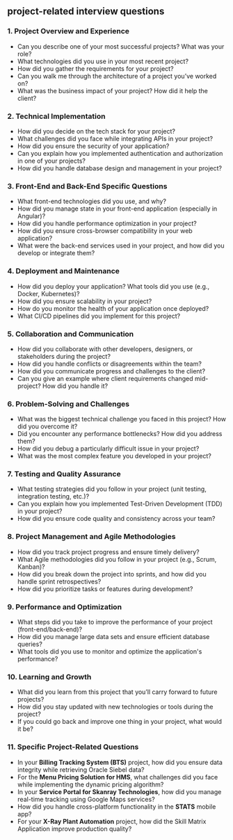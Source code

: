 


## **project-related interview questions**

### 1. **Project Overview and Experience**
   - Can you describe one of your most successful projects? What was your role?
   - What technologies did you use in your most recent project?
   - How did you gather the requirements for your project?
   - Can you walk me through the architecture of a project you’ve worked on?
   - What was the business impact of your project? How did it help the client?

### 2. **Technical Implementation**
   - How did you decide on the tech stack for your project?
   - What challenges did you face while integrating APIs in your project?
   - How did you ensure the security of your application?
   - Can you explain how you implemented authentication and authorization in one of your projects?
   - How did you handle database design and management in your project?

### 3. **Front-End and Back-End Specific Questions**
   - What front-end technologies did you use, and why?
   - How did you manage state in your front-end application (especially in Angular)?
   - How did you handle performance optimization in your project?
   - How did you ensure cross-browser compatibility in your web application?
   - What were the back-end services used in your project, and how did you develop or integrate them?

### 4. **Deployment and Maintenance**
   - How did you deploy your application? What tools did you use (e.g., Docker, Kubernetes)?
   - How did you ensure scalability in your project?
   - How do you monitor the health of your application once deployed?
   - What CI/CD pipelines did you implement for this project?

### 5. **Collaboration and Communication**
   - How did you collaborate with other developers, designers, or stakeholders during the project?
   - How did you handle conflicts or disagreements within the team?
   - How did you communicate progress and challenges to the client?
   - Can you give an example where client requirements changed mid-project? How did you handle it?

### 6. **Problem-Solving and Challenges**
   - What was the biggest technical challenge you faced in this project? How did you overcome it?
   - Did you encounter any performance bottlenecks? How did you address them?
   - How did you debug a particularly difficult issue in your project?
   - What was the most complex feature you developed in your project?

### 7. **Testing and Quality Assurance**
   - What testing strategies did you follow in your project (unit testing, integration testing, etc.)?
   - Can you explain how you implemented Test-Driven Development (TDD) in your project?
   - How did you ensure code quality and consistency across your team?

### 8. **Project Management and Agile Methodologies**
   - How did you track project progress and ensure timely delivery?
   - What Agile methodologies did you follow in your project (e.g., Scrum, Kanban)?
   - How did you break down the project into sprints, and how did you handle sprint retrospectives?
   - How did you prioritize tasks or features during development?

### 9. **Performance and Optimization**
   - What steps did you take to improve the performance of your project (front-end/back-end)?
   - How did you manage large data sets and ensure efficient database queries?
   - What tools did you use to monitor and optimize the application's performance?

### 10. **Learning and Growth**
   - What did you learn from this project that you’ll carry forward to future projects?
   - How did you stay updated with new technologies or tools during the project?
   - If you could go back and improve one thing in your project, what would it be?

### 11. **Specific Project-Related Questions**
   - In your **Billing Tracking System (BTS)** project, how did you ensure data integrity while retrieving Oracle Siebel data?
   - For the **Menu Pricing Solution for HMS**, what challenges did you face while implementing the dynamic pricing algorithm?
   - In your **Service Portal for Skanray Technologies**, how did you manage real-time tracking using Google Maps services?
   - How did you handle cross-platform functionality in the **STATS** mobile app?
   - For your **X-Ray Plant Automation** project, how did the Skill Matrix Application improve production quality?
